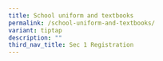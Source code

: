 ```yaml
---
title: School uniform and textbooks
permalink: /school-uniform-and-textbooks/
variant: tiptap
description: ""
third_nav_title: Sec 1 Registration
---
```


